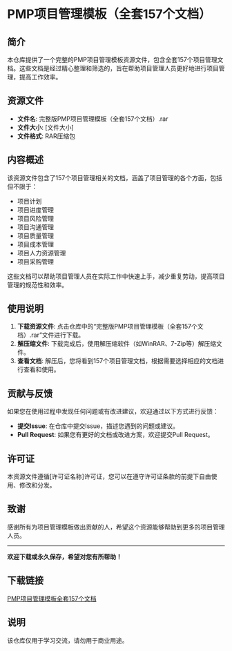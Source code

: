 # PMP项目管理模板（全套157个文档）

## 简介

本仓库提供了一个完整的PMP项目管理模板资源文件，包含全套157个项目管理文档。这些文档是经过精心整理和筛选的，旨在帮助项目管理人员更好地进行项目管理，提高工作效率。

## 资源文件

- **文件名**: 完整版PMP项目管理模板（全套157个文档）.rar
- **文件大小**: [文件大小]
- **文件格式**: RAR压缩包

## 内容概述

该资源文件包含了157个项目管理相关的文档，涵盖了项目管理的各个方面，包括但不限于：

- 项目计划
- 项目进度管理
- 项目风险管理
- 项目沟通管理
- 项目质量管理
- 项目成本管理
- 项目人力资源管理
- 项目采购管理

这些文档可以帮助项目管理人员在实际工作中快速上手，减少重复劳动，提高项目管理的规范性和效率。

## 使用说明

1. **下载资源文件**: 点击仓库中的“完整版PMP项目管理模板（全套157个文档）.rar”文件进行下载。
2. **解压缩文件**: 下载完成后，使用解压缩软件（如WinRAR、7-Zip等）解压缩文件。
3. **查看文档**: 解压后，您将看到157个项目管理文档，根据需要选择相应的文档进行查看和使用。

## 贡献与反馈

如果您在使用过程中发现任何问题或有改进建议，欢迎通过以下方式进行反馈：

- **提交Issue**: 在仓库中提交Issue，描述您遇到的问题或建议。
- **Pull Request**: 如果您有更好的文档或改进方案，欢迎提交Pull Request。

## 许可证

本资源文件遵循[许可证名称]许可证，您可以在遵守许可证条款的前提下自由使用、修改和分发。

## 致谢

感谢所有为项目管理模板做出贡献的人，希望这个资源能够帮助到更多的项目管理人员。

---

**欢迎下载或永久保存，希望对您有所帮助！**

## 下载链接
[PMP项目管理模板全套157个文档](https://pan.quark.cn/s/7fdf198d4163)

## 说明

该仓库仅用于学习交流，请勿用于商业用途。
